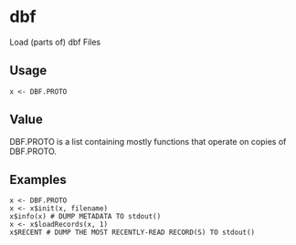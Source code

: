 dbf
===

Load (parts of) dbf Files

Usage
-----

    x <- DBF.PROTO

Value
-----

DBF.PROTO is a list containing mostly functions that operate on
copies of DBF.PROTO.

Examples
--------

    x <- DBF.PROTO
    x <- x$init(x, filename)
    x$info(x) # DUMP METADATA TO stdout()
    x <- x$loadRecords(x, 1)
    x$RECENT # DUMP THE MOST RECENTLY-READ RECORD(S) TO stdout()
